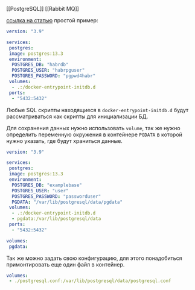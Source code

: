 [[PostgreSQL]]
[[Rabbit MQ]]

[ссылка на статью](https://habr.com/ru/articles/578744/)
простой пример:
```yaml
version: "3.9"

services: 
 postgres:
 image: postgres:13.3 
 environment:
  POSTGRES_DB: "habrdb"
  POSTGRES_USER: "habrpguser"
  POSTGRES_PASSWORD: "pgpwd4habr"
 volumes:
  - .:/docker-entrypoint-initdb.d
 ports:
  - "5432:5432"
```

Любые SQL скрипты находящиеся в `docker-entrypoint-initdb.d` будут рассматриваться как скрипты для инициализации БД.

Для сохранения данных нужно использовать `volume`, так же нужно определить переменную окружения в контейнере `PGDATA` в которой нужно указать, где будут храниться данные.
```yaml
version: "3.9"

services: 
 postgres:
 image: postgres:13.3 
 environment:
  POSTGRES_DB: "examplebase"
  POSTGRES_USER: "user"
  POSTGRES_PASSWORD: "passworduser"
  PGDATA: "/var/lib/postgresql/data/pgdata"
 volumes:
  - .:/docker-entrypoint-initdb.d
  - pgdata:/var/lib/postgresql/data
 ports:
  - "5432:5432"

volumes:
 pgdata:
```

Так же можно задать свою конфигурацию, для этого понадобиться примонтировать еще один файл в контейнер.
```yaml
volumes:
 - ./postgresql.conf:/var/lib/postgresql/data/postgresql.conf
```
